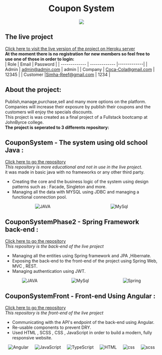 # <h1 align="center">Coupon System</h1>
<p align="center">
<img src="https://amit-rei.io/assets/couponim-github2.png" align="center">
</p>

## The live project
[Click here to visit the live version of the project on Heroku server](https://couponim-web.herokuapp.com/) <br/>
**At the moment there is no registration for new members so feel free to use one of those in order to login:** </br>
| Role          | Email         | Password    |
| ------------- | ------------- |-------------|
| Admin         | admin@admin.com  | admin            |
| Company  | Coca-Cola@gmail.com  | 12345             |
| Customer  |Simha-Reef@gmail.com  | 1234            |


## About the project:
Publish,manage,purchase,sell and many more options on the platform.<br/>
Companies will increase their exposure by publish their coupons and the customers will enjoy the specials discounts. <br/>
This project is was created as a final project of a Fullstack bootcamp at JohnByrce college.<br/>
**The project is seperated to 3 differents repository:**


## CouponSystem - The system using old school Java  : 
[Click here to go the repository](https://github.com/Amitrei/CouponSystem) <br/>
*This repository is more educational and not in use in the live project.* <br/>
it was made in basic java with no frameworks or any other third party. <br/>
- Creating the core and the business logic of the system using design patterns such as : Facade, Singleton and more.<br/>
- Managing all the data with MYSQL using JDBC and managing a functional connection pool.
<div style="width:100%;display:flex;justify-content:space-around;align-items:center;">
<img alt="JAVA"  src="https://img.shields.io/badge/Java-ED8B00?style=for-the-badge&logo=java&logoColor=white" />
<img alt="MySql"  src="https://img.shields.io/badge/MySQL-00000F?style=for-the-badge&logo=mysql&logoColor=white" />
  </div>

## CouponSystemPhase2 - Spring Framework back-end :
[Click here to go the repository](https://github.com/Amitrei/CouponSystemPhase2) <br/>
*This repository is the back-end of the live project* <br/>
- Managing all the entities using Spring framework and JPA ,Hibernate. <br/>
- Exposing the back-end to the front-end of the project using Spring Web, MVC , REST.
- Managing authentication using JWT.
<div style="width:100%;display:flex;justify-content:space-around;align-items:center;">
<img alt="JAVA"  src="https://img.shields.io/badge/Java-ED8B00?style=for-the-badge&logo=java&logoColor=white" />
<img alt="MySql"  src="https://img.shields.io/badge/MySQL-00000F?style=for-the-badge&logo=mysql&logoColor=white" />
<img alt="Spring"  src="https://img.shields.io/badge/Spring-6DB33F?style=for-the-badge&logo=spring&logoColor=white" />
  </div>
  
## CouponSystemFront - Front-end Using Angular :
[Click here to go the repository](https://github.com/Amitrei/CouponSystemFront) <br/>
*This repository is the front-end of the live project* <br/>
- Communicating with the API's endpoint of the back-end using Angular.
- Re-usable components to prevent DRY.
- Used HTML , SCSS , CSS , JavaScript in order to build a modern, fully responsive website.
<div style="width:100%;display:flex;justify-content:space-around;align-items:center;">
<img alt="Angular"  src="https://img.shields.io/badge/Angular-DD0031?style=for-the-badge&logo=angular&logoColor=white" />
<img alt="JavaScript"  src="https://img.shields.io/badge/JavaScript-323330?style=for-the-badge&logo=javascript&logoColor=F7DF1E" />
<img alt="TypeScript"  src="https://img.shields.io/badge/TypeScript-007ACC?style=for-the-badge&logo=typescript&logoColor=white" />
<img alt="HTML"  src="https://img.shields.io/badge/HTML5-E34F26?style=for-the-badge&logo=html5&logoColor=white" />
<img alt="css"  src="https://img.shields.io/badge/CSS3-1572B6?style=for-the-badge&logo=css3&logoColor=white" />
<img alt="scss"  src="https://img.shields.io/badge/Sass-CC6699?style=for-the-badge&logo=sass&logoColor=white" />
</div>
